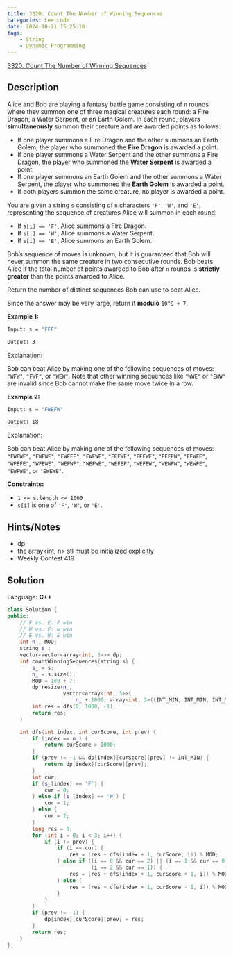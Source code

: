 ```yaml
---
title: 3320. Count The Number of Winning Sequences
categories: Leetcode
date: 2024-10-21 15:25:18
tags:
    - String
    - Dynamic Programming
---
```


[3320. Count The Number of Winning Sequences](https://leetcode.com/problems/count-the-number-of-winning-sequences/description/)

## Description

Alice and Bob are playing a fantasy battle game consisting of `n` rounds where they summon one of three magical creatures each round: a Fire Dragon, a Water Serpent, or an Earth Golem. In each round, players **simultaneously**  summon their creature and are awarded points as follows:

- If one player summons a Fire Dragon and the other summons an Earth Golem, the player who summoned the **Fire Dragon**  is awarded a point.
- If one player summons a Water Serpent and the other summons a Fire Dragon, the player who summoned the **Water Serpent**  is awarded a point.
- If one player summons an Earth Golem and the other summons a Water Serpent, the player who summoned the **Earth Golem**  is awarded a point.
- If both players summon the same creature, no player is awarded a point.

You are given a string `s` consisting of `n` characters `'F'`, `'W'`, and `'E'`, representing the sequence of creatures Alice will summon in each round:

- If `s[i] == 'F'`, Alice summons a Fire Dragon.
- If `s[i] == 'W'`, Alice summons a Water Serpent.
- If `s[i] == 'E'`, Alice summons an Earth Golem.

Bob’s sequence of moves is unknown, but it is guaranteed that Bob will never summon the same creature in two consecutive rounds. Bob beats Alice if the total number of points awarded to Bob after `n` rounds is **strictly greater**  than the points awarded to Alice.

Return the number of distinct sequences Bob can use to beat Alice.

Since the answer may be very large, return it **modulo**  `10^9 + 7`.

**Example 1:**

```bash
Input: s = "FFF"

Output: 3
```

Explanation:

Bob can beat Alice by making one of the following sequences of moves: `"WFW"`, `"FWF"`, or `"WEW"`. Note that other winning sequences like `"WWE"` or `"EWW"` are invalid since Bob cannot make the same move twice in a row.

**Example 2:**

```bash
Input: s = "FWEFW"

Output: 18
```

Explanation:

Bob can beat Alice by making one of the following sequences of moves: `"FWFWF"`, `"FWFWE"`, `"FWEFE"`, `"FWEWE"`, `"FEFWF"`, `"FEFWE"`, `"FEFEW"`, `"FEWFE"`, `"WFEFE"`, `"WFEWE"`, `"WEFWF"`, `"WEFWE"`, `"WEFEF"`, `"WEFEW"`, `"WEWFW"`, `"WEWFE"`, `"EWFWE"`, or `"EWEWE"`.

**Constraints:**

- `1 <= s.length <= 1000`
- `s[i]` is one of `'F'`, `'W'`, or `'E'`.

## Hints/Notes

- dp
- the array<int, n> stl must be initialized explicitly
- Weekly Contest 419

## Solution

Language: **C++**

```C++
class Solution {
public:
    // F vs. E: F win
    // W vs. F: w win
    // E vs. W: E win
    int n_, MOD;
    string s_;
    vector<vector<array<int, 3>>> dp;
    int countWinningSequences(string s) {
        s_ = s;
        n_ = s.size();
        MOD = 1e9 + 7;
        dp.resize(n_,
                  vector<array<int, 3>>(
                      n_ + 1000, array<int, 3>({INT_MIN, INT_MIN, INT_MIN})));
        int res = dfs(0, 1000, -1);
        return res;
    }

    int dfs(int index, int curScore, int prev) {
        if (index == n_) {
            return curScore > 1000;
        }
        if (prev != -1 && dp[index][curScore][prev] != INT_MIN) {
            return dp[index][curScore][prev];
        }
        int cur;
        if (s_[index] == 'F') {
            cur = 0;
        } else if (s_[index] == 'W') {
            cur = 1;
        } else {
            cur = 2;
        }
        long res = 0;
        for (int i = 0; i < 3; i++) {
            if (i != prev) {
                if (i == cur) {
                    res = (res + dfs(index + 1, curScore, i)) % MOD;
                } else if ((i == 0 && cur == 2) || (i == 1 && cur == 0) ||
                           (i == 2 && cur == 1)) {
                    res = (res + dfs(index + 1, curScore + 1, i)) % MOD;
                } else {
                    res = (res + dfs(index + 1, curScore - 1, i)) % MOD;
                }
            }
        }
        if (prev != -1) {
            dp[index][curScore][prev] = res;
        }
        return res;
    }
};
```
